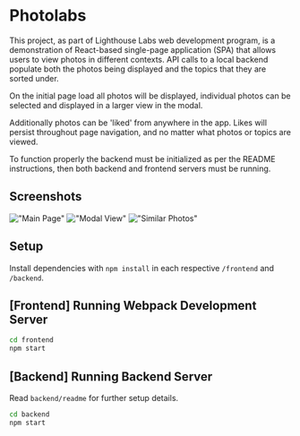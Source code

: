 # Photolabs
This project, as part of Lighthouse Labs web development program, is a demonstration of React-based single-page application (SPA) that allows users to view photos in different contexts. API calls to a local backend populate both the photos being displayed and the topics that they are sorted under.

On the initial page load all photos will be displayed, individual photos can be selected and displayed in a  larger view in the modal.

Additionally photos can be 'liked' from anywhere in the app. Likes will persist throughout page navigation, and no matter what photos or topics are viewed.

To function properly the backend must be initialized as per the README instructions, then both backend and frontend servers must be running.

## Screenshots
!["Main Page"](https://github.com/spence914/photolabs-starter/blob/main/docs/mainpage.png?raw=true)
!["Modal View"](https://github.com/spence914/photolabs-starter/blob/main/docs/modalview.png?raw=true)
!["Similar Photos"](https://github.com/spence914/photolabs-starter/blob/main/docs/similarPhotos.png?raw=true)

## Setup

Install dependencies with `npm install` in each respective `/frontend` and `/backend`.

## [Frontend] Running Webpack Development Server

```sh
cd frontend
npm start
```

## [Backend] Running Backend Server

Read `backend/readme` for further setup details.

```sh
cd backend
npm start
```

